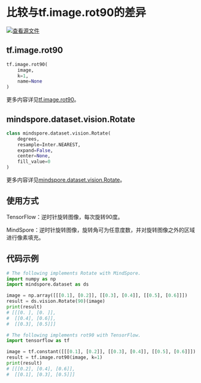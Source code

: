 # 比较与tf.image.rot90的差异

[![查看源文件](https://mindspore-website.obs.cn-north-4.myhuaweicloud.com/website-images/master/resource/_static/logo_source.png)](https://gitee.com/mindspore/docs/blob/master/docs/mindspore/source_zh_cn/note/api_mapping/tensorflow_diff/rot90.md)

## tf.image.rot90

```python
tf.image.rot90(
    image,
    k=1,
    name=None
)
```

更多内容详见[tf.image.rot90](https://www.tensorflow.org/versions/r2.6/api_docs/python/tf/image/rot90)。

## mindspore.dataset.vision.Rotate

```python
class mindspore.dataset.vision.Rotate(
    degrees,
    resample=Inter.NEAREST,
    expand=False,
    center=None,
    fill_value=0
)
```

更多内容详见[mindspore.dataset.vision.Rotate](https://mindspore.cn/docs/zh-CN/master/api_python/dataset_vision/mindspore.dataset.vision.Rotate.html#mindspore.dataset.vision.Rotate)。

## 使用方式

TensorFlow：逆时针旋转图像，每次旋转90度。

MindSpore：逆时针旋转图像，旋转角可为任意度数，并对旋转图像之外的区域进行像素填充。

## 代码示例

```python
# The following implements Rotate with MindSpore.
import numpy as np
import mindspore.dataset as ds

image = np.array([[[0.1], [0.2]], [[0.3], [0.4]], [[0.5], [0.6]]])
result = ds.vision.Rotate(90)(image)
print(result)
# [[[0. ], [0. ]],
#  [[0.4], [0.6]],
#  [[0.3], [0.5]]]

# The following implements rot90 with TensorFlow.
import tensorflow as tf

image = tf.constant([[[0.1], [0.2]], [[0.3], [0.4]], [[0.5], [0.6]]])
result = tf.image.rot90(image, k=1)
print(result)
# [[[0.2], [0.4], [0.6]],
#  [[0.1], [0.3], [0.5]]]
```
